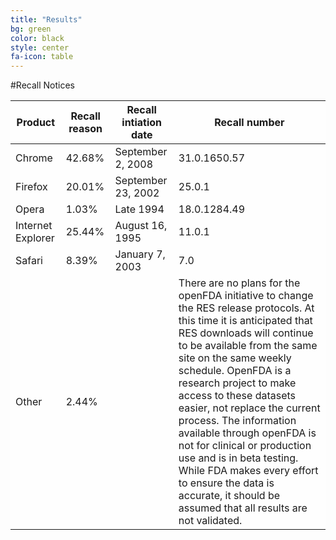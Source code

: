 ```yaml
---
title: "Results"
bg: green
color: black
style: center
fa-icon: table
---
```


#Recall Notices

<div style="background-color: rgba(255, 255, 255, .8); border-radius: 10px;">
	<table id="themeTable" class="display">
		<thead>
			<tr>
				<th>Product</th>
				<th>Recall reason</th>
				<th>Recall intiation date</th>
				<th>Recall number</th>
				<!--<th>Recalling firm</th>
				<th>Classification</th>
				<th>Code info</th>
				<th>Distribution pattern</th>-->
			</tr>
		</thead>
		<tbody id="table_tbody">
			<tr>
				<td>Chrome</td>
				<td>42.68%</td>
				<td>September 2, 2008</td>
				<td>31.0.1650.57</td>
			</tr>
			<tr>
				<td>Firefox</td>
				<td>20.01%</td>
				<td>September 23, 2002</td>
				<td>25.0.1</td>
			</tr>
			<tr>
				<td>Opera</td>
				<td>1.03%</td>
				<td>Late 1994</td>
				<td>18.0.1284.49</td>
			</tr>
			<tr>
				<td>Internet Explorer</td>
				<td>25.44%</td>
				<td>August 16, 1995</td>
				<td>11.0.1</td>
			</tr>
			<tr>
				<td>Safari</td>
				<td>8.39%</td>
				<td>January 7, 2003</td>
				<td>7.0</td>
			</tr>
			<tr>
				<td>Other</td>
				<td>2.44%</td>
				<td></td>
				<td>There are no plans for the openFDA initiative to change the RES release protocols. At this time it is anticipated that RES downloads will continue to be available from the same site on the same weekly schedule. OpenFDA is a research project to make access to these datasets easier, not replace the current process. The information available through openFDA is not for clinical or production use and is in beta testing. While FDA makes every effort to ensure the data is accurate, it should be assumed that all results are not validated.</td>
			</tr>
		</tbody>
	</table>
</div>